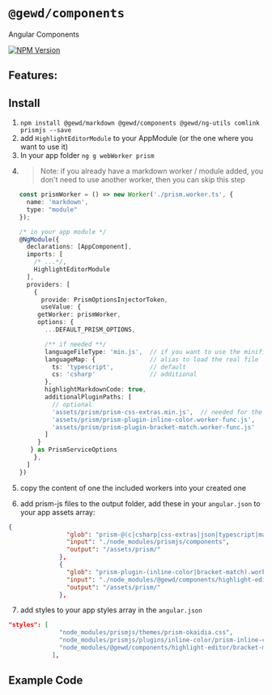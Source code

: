# `@gewd/components`

Angular Components

[![NPM Version][npm-img]][npm-url]

[npm-img]: https://img.shields.io/npm/v/@gewd/components.svg?
[npm-url]: https://www.npmjs.com/package/@gewd/components


## Features:

## Install

1. `npm install @gewd/markdown @gewd/components @gewd/ng-utils comlink prismjs --save`
2. add `HighlightEditorModule` to your AppModule (or the one where you want to use it) 
3. In your app folder `ng g webWorker prism`
4. > Note: if you already have a markdown worker / module added, you don't need to use another worker, then you can skip this step

```ts
   const prismWorker = () => new Worker('./prism.worker.ts', {
     name: 'markdown',
     type: "module"
   });

   /* in your app module */
   @NgModule({
     declarations: [AppComponent],
     imports: [
       /* ...*/,
       HighlightEditorModule
     ],
     providers: [
       {
         provide: PrismOptionsInjectorToken,
         useValue: {
        getWorker: prismWorker,
        options: {
          ...DEFAULT_PRISM_OPTIONS,

          /** if needed **/
          languageFileType: 'min.js',  // if you want to use the minified assets
          languageMap: {               // alias to load the real file
            ts: 'typescript',          // default
            cs: 'csharp'               // additional
          },
          highlightMarkdownCode: true,
          additionalPluginPaths: [
            // optional
            'assets/prism/prism-css-extras.min.js',  // needed for the inline color
            'assets/prism/prism-plugin-inline-color.worker-func.js',
            'assets/prism/prism-plugin-bracket-match.worker-func.js'
          ]
        }
      } as PrismServiceOptions
       },
     ]
   })
   ```
5. copy the content of one the included workers into your created one

6. add prism-js files to the output folder, add these in your `angular.json` to your app assets array:

```json
{
                "glob": "prism-@(c|csharp|css-extras|json|typescript|markdown).min.js",
                "input": "./node_modules/prismjs/components",
                "output": "/assets/prism/"
              },
              {
                "glob": "prism-plugin-(inline-color|bracket-match).worker-func.js",
                "input": "./node_modules/@gewd/components/highlight-editor",
                "output": "/assets/prism/"
              },
```

7. add styles to your app styles array in the `angular.json`

```json
"styles": [
              "node_modules/prismjs/themes/prism-okaidia.css",
              "node_modules/prismjs/plugins/inline-color/prism-inline-color.css",
              "node_modules/@gewd/components/highlight-editor/bracket-match.css"
            ],
```

## Example Code

